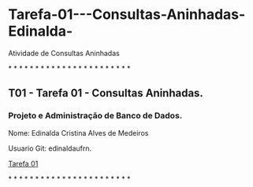  # Tarefa-01---Consultas-Aninhadas-Edinalda-
<p> Atividade de Consultas Aninhadas
<P> * * * * * * * * * * * * * * * * * * * * * * *

## T01 - Tarefa 01 - Consultas Aninhadas.

### Projeto e Administração de Banco de Dados.
<p> Nome: Edinalda Cristina Alves de Medeiros
<p> Usuario Git: edinaldaufrn.

[Tarefa 01](tarefa01.md)
<P> * * * * * * * * * * * * * * * * * * * * * * *
